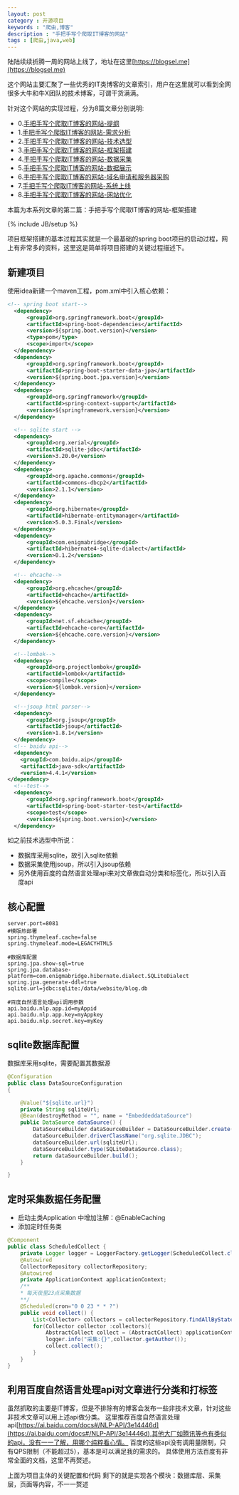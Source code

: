 ```yaml
---
layout: post
category : 开源项目
keywords : "爬虫,博客"
description : "手把手写个爬取IT博客的网站"
tags : [爬虫,java,web]
---
```


陆陆续续折腾一周的网站上线了，地址在这里[https://blogsel.me](https://blogsel.me)

这个网站主要汇聚了一些优秀的IT类博客的文章索引，用户在这里就可以看到全网很多大牛和牛X团队的技术博客，可谓干货满满。

针对这个网站的实现过程，分为8篇文章分别说明:

- 0.[手把手写个爬取IT博客的网站-提纲](http://www.enilu.cn/%E5%BC%80%E6%BA%90%E9%A1%B9%E7%9B%AE/2018/07/25/%E6%89%8B%E6%8A%8A%E6%89%8B%E5%86%99%E4%B8%AA%E7%88%AC%E5%8F%96IT%E5%8D%9A%E5%AE%A2%E7%9A%84%E7%BD%91%E7%AB%99)
- 1.[手把手写个爬取IT博客的网站-需求分析](http://www.enilu.cn/%E5%BC%80%E6%BA%90%E9%A1%B9%E7%9B%AE/2018/07/26/%E6%89%8B%E6%8A%8A%E6%89%8B%E5%86%99%E4%B8%AA%E7%88%AC%E5%8F%96IT%E5%8D%9A%E5%AE%A2%E7%9A%84%E7%BD%91%E7%AB%99-%E9%9C%80%E6%B1%82%E5%88%86%E6%9E%90)
- 2.[手把手写个爬取IT博客的网站-技术选型](http://www.enilu.cn/%E5%BC%80%E6%BA%90%E9%A1%B9%E7%9B%AE/2018/07/27/%E6%89%8B%E6%8A%8A%E6%89%8B%E5%86%99%E4%B8%AA%E7%88%AC%E5%8F%96IT%E5%8D%9A%E5%AE%A2%E7%9A%84%E7%BD%91%E7%AB%99-%E6%8A%80%E6%9C%AF%E9%80%89%E5%9E%8B)     
- 3.[手把手写个爬取IT博客的网站-框架搭建](http://www.enilu.cn/%E5%BC%80%E6%BA%90%E9%A1%B9%E7%9B%AE/2018/07/28/%E6%89%8B%E6%8A%8A%E6%89%8B%E5%86%99%E4%B8%AA%E7%88%AC%E5%8F%96IT%E5%8D%9A%E5%AE%A2%E7%9A%84%E7%BD%91%E7%AB%99-%E6%A1%86%E6%9E%B6%E6%90%AD%E5%BB%BA)
- 4.[手把手写个爬取IT博客的网站-数据采集](http://www.enilu.cn/%E5%BC%80%E6%BA%90%E9%A1%B9%E7%9B%AE/2018/07/29/%E6%89%8B%E6%8A%8A%E6%89%8B%E5%86%99%E4%B8%AA%E7%88%AC%E5%8F%96IT%E5%8D%9A%E5%AE%A2%E7%9A%84%E7%BD%91%E7%AB%99-%E6%95%B0%E6%8D%AE%E9%87%87%E9%9B%86)
- 5.[手把手写个爬取IT博客的网站-数据展示](http://www.enilu.cn/%E5%BC%80%E6%BA%90%E9%A1%B9%E7%9B%AE/2018/07/30/%E6%89%8B%E6%8A%8A%E6%89%8B%E5%86%99%E4%B8%AA%E7%88%AC%E5%8F%96IT%E5%8D%9A%E5%AE%A2%E7%9A%84%E7%BD%91%E7%AB%99-%E6%95%B0%E6%8D%AE%E5%B1%95%E7%A4%BA)
- 6.[手把手写个爬取IT博客的网站-域名申请和服务器采购](http://www.enilu.cn/%E5%BC%80%E6%BA%90%E9%A1%B9%E7%9B%AE/2018/07/31/%E6%89%8B%E6%8A%8A%E6%89%8B%E5%86%99%E4%B8%AA%E7%88%AC%E5%8F%96IT%E5%8D%9A%E5%AE%A2%E7%9A%84%E7%BD%91%E7%AB%99-%E5%9F%9F%E5%90%8D%E7%94%B3%E8%AF%B7%E5%92%8C%E6%9C%8D%E5%8A%A1%E5%99%A8%E9%87%87%E8%B4%AD)
- 7.[手把手写个爬取IT博客的网站-系统上线](http://www.enilu.cn/%E5%BC%80%E6%BA%90%E9%A1%B9%E7%9B%AE/2018/08/01/%E6%89%8B%E6%8A%8A%E6%89%8B%E5%86%99%E4%B8%AA%E7%88%AC%E5%8F%96IT%E5%8D%9A%E5%AE%A2%E7%9A%84%E7%BD%91%E7%AB%99-%E7%B3%BB%E7%BB%9F%E4%B8%8A%E7%BA%BF)
- 8.[手把手写个爬取IT博客的网站-网站优化](http://www.enilu.cn/%E5%BC%80%E6%BA%90%E9%A1%B9%E7%9B%AE/2018/08/02/%E6%89%8B%E6%8A%8A%E6%89%8B%E5%86%99%E4%B8%AA%E7%88%AC%E5%8F%96IT%E5%8D%9A%E5%AE%A2%E7%9A%84%E7%BD%91%E7%AB%99-%E7%BD%91%E7%AB%99%E4%BC%98%E5%8C%96)


本篇为本系列文章的第二篇：手把手写个爬取IT博客的网站-框架搭建

<!--break-->

{% include JB/setup %}

项目框架搭建的基本过程其实就是一个最基础的spring boot项目的启动过程，网上有非常多的资料，这里这是简单将项目搭建的关键过程描述下。


## 新建项目

使用idea新建一个maven工程，pom.xml中引入核心依赖：

```xml
<!-- spring boot start-->
  <dependency>
      <groupId>org.springframework.boot</groupId>
      <artifactId>spring-boot-dependencies</artifactId>
      <version>${spring.boot.version}</version>
      <type>pom</type>
      <scope>import</scope>
  </dependency>
  <dependency>
      <groupId>org.springframework.boot</groupId>
      <artifactId>spring-boot-starter-data-jpa</artifactId>
      <version>${spring.boot.jpa.version}</version>
  </dependency>
  <dependency>
      <groupId>org.springframework</groupId>
      <artifactId>spring-context-support</artifactId>
      <version>${springframework.version}</version>
  </dependency>

  <!-- sqlite start -->
  <dependency>
      <groupId>org.xerial</groupId>
      <artifactId>sqlite-jdbc</artifactId>
      <version>3.20.0</version>
  </dependency>
  <dependency>
      <groupId>org.apache.commons</groupId>
      <artifactId>commons-dbcp2</artifactId>
      <version>2.1.1</version>
  </dependency>
  <dependency>
      <groupId>org.hibernate</groupId>
      <artifactId>hibernate-entitymanager</artifactId>
      <version>5.0.3.Final</version>
  </dependency>
  <dependency>
      <groupId>com.enigmabridge</groupId>
      <artifactId>hibernate4-sqlite-dialect</artifactId>
      <version>0.1.2</version>
  </dependency>

  <!-- ehcache-->
  <dependency>
      <groupId>org.ehcache</groupId>
      <artifactId>ehcache</artifactId>
      <version>${ehcache.version}</version>
  </dependency>
  <dependency>
      <groupId>net.sf.ehcache</groupId>
      <artifactId>ehcache-core</artifactId>
      <version>${ehcache.core.version}</version>
  </dependency>

  <!--lombok-->
  <dependency>
      <groupId>org.projectlombok</groupId>
      <artifactId>lombok</artifactId>
      <scope>compile</scope>
      <version>${lombok.version}</version>
  </dependency>

  <!--jsoup html parser-->
  <dependency>
      <groupId>org.jsoup</groupId>
      <artifactId>jsoup</artifactId>
      <version>1.8.1</version>
  </dependency>
  <!-- baidu api-->
  <dependency>
    <groupId>com.baidu.aip</groupId>
    <artifactId>java-sdk</artifactId>
    <version>4.4.1</version>
</dependency>
  <!--test-->
  <dependency>
      <groupId>org.springframework.boot</groupId>
      <artifactId>spring-boot-starter-test</artifactId>
      <scope>test</scope>
      <version>${spring.boot.version}</version>
  </dependency>
```

如之前技术选型中所说：

- 数据库采用sqlite，故引入sqlite依赖
- 数据采集使用jsoup，所以引入jsoup依赖
- 另外使用百度的自然语言处理api来对文章做自动分类和标签化，所以引入百度api

## 核心配置
```properties
server.port=8081
#模版热部署
spring.thymeleaf.cache=false
spring.thymeleaf.mode=LEGACYHTML5

#数据库配置
spring.jpa.show-sql=true
spring.jpa.database-platform=com.enigmabridge.hibernate.dialect.SQLiteDialect
spring.jpa.generate-ddl=true
sqlite.url=jdbc:sqlite:/data/website/blog.db

#百度自然语言处理api调用参数
api.baidu.nlp.app.id=myAppid
api.baidu.nlp.app.key=myAppkey
api.baidu.nlp.secret.key=myKey
```


## sqlite数据库配置
数据库采用sqlite，需要配置其数据源

```java
@Configuration
public class DataSourceConfiguration
{

    @Value("${sqlite.url}")
    private String sqliteUrl;
    @Bean(destroyMethod = "", name = "EmbeddeddataSource")
    public DataSource dataSource() {
        DataSourceBuilder dataSourceBuilder = DataSourceBuilder.create();
        dataSourceBuilder.driverClassName("org.sqlite.JDBC");
        dataSourceBuilder.url(sqliteUrl);
        dataSourceBuilder.type(SQLiteDataSource.class);
        return dataSourceBuilder.build();
    }

}
```

## 定时采集数据任务配置

- 启动主类Application 中增加注解：@EnableCaching
- 添加定时任务类

```java
@Component
public class ScheduledCollect {
    private Logger logger = LoggerFactory.getLogger(ScheduledCollect.class);
    @Autowired
    CollectorRepository collectorRepository;
    @Autowired
    private ApplicationContext applicationContext;
    /**
    * 每天夜里23点采集数据
    **/
    @Scheduled(cron="0 0 23 * * ?")
    public void collect() {
        List<Collector> collectors = collectorRepository.findAllByState(true);
        for(Collector collector :collectors){
            AbstractCollect collect = (AbstractCollect) applicationContext.getBean(collector.getClassName());
            logger.info("采集:{}",collector.getAuthor());
            collect.collect();
        }
    }
}
```

## 利用百度自然语言处理api对文章进行分类和打标签

虽然抓取的主要是IT博客，但是不排除有的博客会发布一些非技术文章，针对这些非技术文章可以用上述api做分类。
这里推荐百度自然语言处理api[https://ai.baidu.com/docs#/NLP-API/3e14446d](https://ai.baidu.com/docs#/NLP-API/3e14446d),其他大厂如腾讯等也有类似的api，没有一一了解，用哪个纯粹看心情。
百度的这些api没有调用量限制，只有QPS限制（不能超过5），基本是可以满足我的需求的。
具体使用方法百度有非常全面的文档，这里不再赘述。


上面为项目主体的关键配置和代码
剩下的就是实现各个模块：数据库层、采集层，页面等内容，不一一赘述
